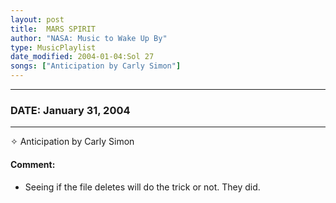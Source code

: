 ```yaml
---
layout: post
title:  MARS SPIRIT
author: "NASA: Music to Wake Up By"
type: MusicPlaylist
date_modified: 2004-01-04:Sol 27
songs: ["Anticipation by Carly Simon"]
---
```


----
### DATE: January 31, 2004
----
✧ Anticipation by Carly Simon

#### Comment:
* Seeing if the file deletes will do the trick or not. They did.



<br/>
<center>
	<a target="_blank"
	   href="https://twitter.com/intent/tweet?hashtags=Space,NASA,Playlist,NASAWakeupCalls,SpaceProgram&text={{ page.author}}, '{{ page.songs.first }}' {{ page.title }}, {{ page.date | date: '%B %d, %Y' }}. {{ site.url }}{{ page.url }}&via=nasawakeupcalls"><i class="fab fa-twitter" alt="Tweet this page" style="font-size: 1.3em;"></i></a>
	&nbsp; 	<i class="fas fa-user-astronaut" style="font-size: 1.5em;"></i> &nbsp;
    <a type="amzn" search="'Anticipation by Carly Simon'" category="popular music">
    <i class="fab fa-amazon" style="font-size: 1.3em;"></i></a>
</center>
